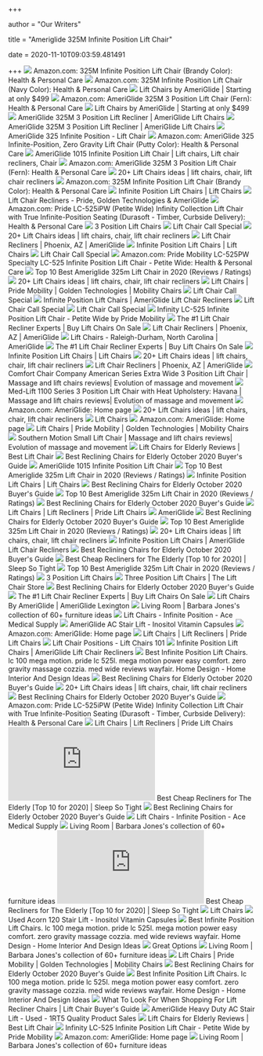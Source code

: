 +++
        
author = "Our Writers"
        
title = "Ameriglide 325M Infinite Position Lift Chair"
        
date = 2020-11-10T09:03:59.481491
        
+++
[ ![](https://images-na.ssl-images-amazon.com/images/I/71t0kiZqb6L._AC_SL1500_.jpg)](https://images-na.ssl-images-amazon.com/images/I/71t0kiZqb6L._AC_SL1500_.jpg) Amazon.com: 325M Infinite Position Lift Chair (Brandy Color): Health &  Personal Care
[ ![](https://images-na.ssl-images-amazon.com/images/I/41uPJZgRbDL._AC_.jpg)](https://images-na.ssl-images-amazon.com/images/I/41uPJZgRbDL._AC_.jpg) Amazon.com: 325M Infinite Position Lift Chair (Navy Color): Health &  Personal Care
[ ![](https://www.ameriglide.com/cache/1502734012811/resources/product/983/picture.jpg)](https://www.ameriglide.com/cache/1502734012811/resources/product/983/picture.jpg) Lift Chairs by AmeriGlide | Starting at only $499
[ ![](https://images-na.ssl-images-amazon.com/images/I/41UF6ea5IEL._AC_SY400_.jpg)](https://images-na.ssl-images-amazon.com/images/I/41UF6ea5IEL._AC_SY400_.jpg) Amazon.com: AmeriGlide 325M 3 Position Lift Chair (Fern): Health & Personal  Care
[ ![](https://www.ameriglide.com/cache/1512152908975/resources/product/531/picture.jpg)](https://www.ameriglide.com/cache/1512152908975/resources/product/531/picture.jpg) Lift Chairs by AmeriGlide | Starting at only $499
[ ![](http://www.ameriglide.com/resources/product/505/picture-thumb.jpg)](http://www.ameriglide.com/resources/product/505/picture-thumb.jpg) AmeriGlide 325M 3 Position Lift Recliner | AmeriGlide Lift Chairs
[ ![](https://www.ameriglide.com/cache/1565969029068/resources/product/505/productImage/2179.jpg)](https://www.ameriglide.com/cache/1565969029068/resources/product/505/productImage/2179.jpg) AmeriGlide 325M 3 Position Lift Recliner | AmeriGlide Lift Chairs
[ ![](https://www.ameriglide.com/cache/1502734026191/resources/product/983/productImage/1170.jpg)](https://www.ameriglide.com/cache/1502734026191/resources/product/983/productImage/1170.jpg) AmeriGlide 325 Infinite Position - Lift Chair
[ ![](https://images-na.ssl-images-amazon.com/images/I/41upHCZhxRL._AC_.jpg)](https://images-na.ssl-images-amazon.com/images/I/41upHCZhxRL._AC_.jpg) Amazon.com: AmeriGlide 325 Infinite-Position, Zero Gravity Lift Chair  (Putty Color): Health & Personal Care
[ ![](https://i.pinimg.com/originals/9e/f6/67/9ef667ed851f9582522f4172df0ea378.jpg)](https://i.pinimg.com/originals/9e/f6/67/9ef667ed851f9582522f4172df0ea378.jpg) AmeriGlide 1015 Infinite Position Lift Chair | Lift chairs, Lift chair  recliners, Chair
[ ![](https://m.media-amazon.com/images/I/31GqN0-04eL._AA300_.jpg)](https://m.media-amazon.com/images/I/31GqN0-04eL._AA300_.jpg) Amazon.com: AmeriGlide 325M 3 Position Lift Chair (Fern): Health & Personal  Care
[ ![](https://i.pinimg.com/236x/d9/ba/13/d9ba1387299043109fb10e81c7bab093--chair-price-infinite.jpg)](https://i.pinimg.com/236x/d9/ba/13/d9ba1387299043109fb10e81c7bab093--chair-price-infinite.jpg) 20+ Lift Chairs ideas | lift chairs, chair, lift chair recliners
[ ![](https://images-na.ssl-images-amazon.com/images/I/41nWrw73GsL._AC_.jpg)](https://images-na.ssl-images-amazon.com/images/I/41nWrw73GsL._AC_.jpg) Amazon.com: 325M Infinite Position Lift Chair (Brandy Color): Health &  Personal Care
[ ![](https://www.medical-supplies-4-less.com/cache/1508863282135/resources/product/23466/picture-thumb.jpg)](https://www.medical-supplies-4-less.com/cache/1508863282135/resources/product/23466/picture-thumb.jpg) Infinite Position Lift Chairs | Lift Chairs
[ ![](https://www.mobility-superstore.com/cache/1463070180441/images/lift-chairs/lift-chair-lifestyle.jpg)](https://www.mobility-superstore.com/cache/1463070180441/images/lift-chairs/lift-chair-lifestyle.jpg) Lift Chair Recliners - Pride, Golden Technologies & AmeriGlide
[ ![](https://images-na.ssl-images-amazon.com/images/I/61Yp7O10gyL._AC_SY606_.jpg)](https://images-na.ssl-images-amazon.com/images/I/61Yp7O10gyL._AC_SY606_.jpg) Amazon.com: Pride LC-525iPW (Petite Wide) Infinity Collection Lift Chair  with True Infinite-Position Seating (Durasoft - Timber, Curbside Delivery):  Health & Personal Care
[ ![](https://www.lift-chairs-4-less.com/cache/1601493399021/resources/product/225/picture-thumb.jpg)](https://www.lift-chairs-4-less.com/cache/1601493399021/resources/product/225/picture-thumb.jpg) 3 Position Lift Chairs
[ ![](https://www.ameriglide-phoenix-az.com/cache/1493226729515/resources/product/1135/picture.jpg)](https://www.ameriglide-phoenix-az.com/cache/1493226729515/resources/product/1135/picture.jpg) Lift Chair Call Special
[ ![](https://i.pinimg.com/236x/12/dc/04/12dc0471d4873a062339cfba2b287b34--lift-pr.jpg)](https://i.pinimg.com/236x/12/dc/04/12dc0471d4873a062339cfba2b287b34--lift-pr.jpg) 20+ Lift Chairs ideas | lift chairs, chair, lift chair recliners
[ ![](https://www.ameriglide-phoenix-az.com/cache/1492028103798/resources/product/1127/picture-thumb.jpg)](https://www.ameriglide-phoenix-az.com/cache/1492028103798/resources/product/1127/picture-thumb.jpg) Lift Chair Recliners | Phoenix, AZ | AmeriGlide
[ ![](https://www.medical-supplies-4-less.com/cache/1485875194061/resources/product/23355/picture-thumb.jpg)](https://www.medical-supplies-4-less.com/cache/1485875194061/resources/product/23355/picture-thumb.jpg) Infinite Position Lift Chairs | Lift Chairs
[ ![](https://www.ameriglide-toronto-aurora.ca/cache/1556730537202/resources/product/1454/picture.jpg)](https://www.ameriglide-toronto-aurora.ca/cache/1556730537202/resources/product/1454/picture.jpg) Lift Chair Call Special
[ ![](https://images-na.ssl-images-amazon.com/images/I/41spk13YQZL._AC_UL600_SR600,600_.jpg)](https://images-na.ssl-images-amazon.com/images/I/41spk13YQZL._AC_UL600_SR600,600_.jpg) Amazon.com: Pride Mobility LC-525PW Specialty LC-525 Infinite Position Lift  Chair - Petite Wide: Health & Personal Care
[ ![](https://m.media-amazon.com/images/I/41JbbaDO-zL._AC_UL320_ML3_.jpg)](https://m.media-amazon.com/images/I/41JbbaDO-zL._AC_UL320_ML3_.jpg) Top 10 Best Ameriglide 325m Lift Chair in 2020 (Reviews / Ratings)
[ ![](https://i.pinimg.com/236x/73/aa/cb/73aacb47c91e880d0a4a6933695ccee3--lift-foot-rest.jpg)](https://i.pinimg.com/236x/73/aa/cb/73aacb47c91e880d0a4a6933695ccee3--lift-foot-rest.jpg) 20+ Lift Chairs ideas | lift chairs, chair, lift chair recliners
[ ![](https://www.4-medical-supplies.com/cache/1463071445311/resources/smartPage/86/picture-thumb.jpg)](https://www.4-medical-supplies.com/cache/1463071445311/resources/smartPage/86/picture-thumb.jpg) Lift Chairs | Pride Mobility | Golden Technologies | Mobility Chairs
[ ![](https://www.ameriglide-toronto-aurora.ca/cache/1601493317379/resources/product/1455/picture.jpg)](https://www.ameriglide-toronto-aurora.ca/cache/1601493317379/resources/product/1455/picture.jpg) Lift Chair Call Special
[ ![](https://www.ameriglide.com/cache/1562003621076/resources/product/1978/picture.png)](https://www.ameriglide.com/cache/1562003621076/resources/product/1978/picture.png) Infinite Position Lift Chairs | AmeriGlide Lift Chair Recliners
[ ![](https://www.ameriglide-phoenix-az.com/cache/1497034852794/resources/product/1133/picture.jpg)](https://www.ameriglide-phoenix-az.com/cache/1497034852794/resources/product/1133/picture.jpg) Lift Chair Call Special
[ ![](https://www.ameriglide-toronto-aurora.ca/cache/1601493200787/resources/product/1447/picture.jpg)](https://www.ameriglide-toronto-aurora.ca/cache/1601493200787/resources/product/1447/picture.jpg) Lift Chair Call Special
[ ![](https://media.nextopia.net/589b0494ef9f6dd2f1871751a51b9f8c/3ee97cc0337c6ddb862d721c46683fb9.png?wm=0&h=200&w=200&bg=t&src=https%3A%2F%2Fwww.cascadehealthcaresolutions.com%2Fv%2Fvspfiles%2Fphotos%2FLC-525M-2T.jpg)](https://media.nextopia.net/589b0494ef9f6dd2f1871751a51b9f8c/3ee97cc0337c6ddb862d721c46683fb9.png?wm=0&h=200&w=200&bg=t&src=https%3A%2F%2Fwww.cascadehealthcaresolutions.com%2Fv%2Fvspfiles%2Fphotos%2FLC-525M-2T.jpg) Infinity LC-525 Infinite Position Lift Chair - Petite Wide by Pride Mobility
[ ![](https://www.usmedicalsupplies.com/cache/1562350188066/images/lc/positions/two-position.jpg)](https://www.usmedicalsupplies.com/cache/1562350188066/images/lc/positions/two-position.jpg) The #1 Lift Chair Recliner Experts | Buy Lift Chairs On Sale
[ ![](https://www.ameriglide-phoenix-az.com/cache/1494884847560/images2/store-lift-chairs.jpg)](https://www.ameriglide-phoenix-az.com/cache/1494884847560/images2/store-lift-chairs.jpg) Lift Chair Recliners | Phoenix, AZ | AmeriGlide
[ ![](https://www.ameriglide-raleigh-nc.com/cache/1601493517553/resources/product/1557/picture-thumb.jpg)](https://www.ameriglide-raleigh-nc.com/cache/1601493517553/resources/product/1557/picture-thumb.jpg) Lift Chairs - Raleigh-Durham, North Carolina | AmeriGlide
[ ![](https://www.usmedicalsupplies.com/cache/1562350188066/images/lc/positions/infinite-position.jpg)](https://www.usmedicalsupplies.com/cache/1562350188066/images/lc/positions/infinite-position.jpg) The #1 Lift Chair Recliner Experts | Buy Lift Chairs On Sale
[ ![](https://www.medical-supplies-4-less.com/cache/1508858855961/resources/product/23467/picture-thumb.jpg)](https://www.medical-supplies-4-less.com/cache/1508858855961/resources/product/23467/picture-thumb.jpg) Infinite Position Lift Chairs | Lift Chairs
[ ![](https://i.pinimg.com/236x/fe/a4/64/fea46498be996d9f3d0043c1f2c2a326--chair-price-lift.jpg)](https://i.pinimg.com/236x/fe/a4/64/fea46498be996d9f3d0043c1f2c2a326--chair-price-lift.jpg) 20+ Lift Chairs ideas | lift chairs, chair, lift chair recliners
[ ![](https://www.ameriglide-phoenix-az.com/cache/1492024610938/resources/product/1124/picture-thumb.jpg)](https://www.ameriglide-phoenix-az.com/cache/1492024610938/resources/product/1124/picture-thumb.jpg) Lift Chair Recliners | Phoenix, AZ | AmeriGlide
[ ![](https://www.artformstudio.com/wp-content/uploads/2017/06/American-Series-Extra-Wide-3-Position-Lift-Chair.jpg)](https://www.artformstudio.com/wp-content/uploads/2017/06/American-Series-Extra-Wide-3-Position-Lift-Chair.jpg) Comfort Chair Company American Series Extra Wide 3 Position Lift Chair |  Massage and lift chairs reviews| Evolution of massage and movement
[ ![](https://www.artformstudio.com/wp-content/uploads/2017/06/1100-Series-3-Position-Lift-Chair-with-Heat-Upholstery-Havana.jpg)](https://www.artformstudio.com/wp-content/uploads/2017/06/1100-Series-3-Position-Lift-Chair-with-Heat-Upholstery-Havana.jpg) Med-Lift 1100 Series 3 Position Lift Chair with Heat Upholstery: Havana |  Massage and lift chairs reviews| Evolution of massage and movement
[ ![](https://m.media-amazon.com/images/I/41SFfg23kCL._AC_SX352_SY330_.jpg)](https://m.media-amazon.com/images/I/41SFfg23kCL._AC_SX352_SY330_.jpg) Amazon.com: AmeriGlide: Home page
[ ![](https://i.pinimg.com/236x/f2/b4/7f/f2b47fa7384ff65a1bdc6e4a2841efac.jpg)](https://i.pinimg.com/236x/f2/b4/7f/f2b47fa7384ff65a1bdc6e4a2841efac.jpg) 20+ Lift Chairs ideas | lift chairs, chair, lift chair recliners
[ ![](https://www.universal-accessibility.com/cache/1579551388659/images/lc/lc-lifestyle.jpg)](https://www.universal-accessibility.com/cache/1579551388659/images/lc/lc-lifestyle.jpg) Lift Chairs
[ ![](https://m.media-amazon.com/images/I/41flACWvVuL._AC_SX352_SY330_.jpg)](https://m.media-amazon.com/images/I/41flACWvVuL._AC_SX352_SY330_.jpg) Amazon.com: AmeriGlide: Home page
[ ![](https://www.4-medical-supplies.com/cache/1463071439721/resources/smartPage/113/picture-thumb.jpg)](https://www.4-medical-supplies.com/cache/1463071439721/resources/smartPage/113/picture-thumb.jpg) Lift Chairs | Pride Mobility | Golden Technologies | Mobility Chairs
[ ![](http://www.artformstudio.com/wp-content/uploads/2017/06/Small-Lift-Chair-2.jpg)](http://www.artformstudio.com/wp-content/uploads/2017/06/Small-Lift-Chair-2.jpg) Southern Motion Small Lift Chair | Massage and lift chairs reviews|  Evolution of massage and movement
[ ![](https://bestliftchair.net/wp-content/uploads/Perry-Ellis.jpg)](https://bestliftchair.net/wp-content/uploads/Perry-Ellis.jpg) Lift Chairs for Elderly Reviews | Best Lift Chair
[ ![](https://i0.wp.com/www.hod9.com/wp-content/uploads/2020/05/irene-recliner-chair-for-elderly.jpg?resize=398%2C398&ssl=1)](https://i0.wp.com/www.hod9.com/wp-content/uploads/2020/05/irene-recliner-chair-for-elderly.jpg?resize=398%2C398&ssl=1) Best Reclining Chairs for Elderly October 2020 Buyer's Guide
[ ![](https://www.ameriglide.com/cache/1603378834592/images/AMG-logo.png)](https://www.ameriglide.com/cache/1603378834592/images/AMG-logo.png) AmeriGlide 1015 Infinite Position Lift Chair
[ ![](https://m.media-amazon.com/images/I/81Fn3IQ00LL._AC_UL320_ML3_.jpg)](https://m.media-amazon.com/images/I/81Fn3IQ00LL._AC_UL320_ML3_.jpg) Top 10 Best Ameriglide 325m Lift Chair in 2020 (Reviews / Ratings)
[ ![](https://www.medical-supplies-4-less.com/cache/1582822223826/resources/product/23805/picture-thumb.jpg)](https://www.medical-supplies-4-less.com/cache/1582822223826/resources/product/23805/picture-thumb.jpg) Infinite Position Lift Chairs | Lift Chairs
[ ![](https://i1.wp.com/www.hod9.com/wp-content/uploads/2020/05/irene-house-side-pocket-recliner.jpg?resize=694%2C694&ssl=1)](https://i1.wp.com/www.hod9.com/wp-content/uploads/2020/05/irene-house-side-pocket-recliner.jpg?resize=694%2C694&ssl=1) Best Reclining Chairs for Elderly October 2020 Buyer's Guide
[ ![](https://m.media-amazon.com/images/I/81sBrj+6awL._AC_UL320_ML3_.jpg)](https://m.media-amazon.com/images/I/81sBrj+6awL._AC_UL320_ML3_.jpg) Top 10 Best Ameriglide 325m Lift Chair in 2020 (Reviews / Ratings)
[ ![](https://i2.wp.com/www.hod9.com/wp-content/uploads/2020/05/recliner-chair-with-dual-motor.jpg?resize=735%2C744&ssl=1)](https://i2.wp.com/www.hod9.com/wp-content/uploads/2020/05/recliner-chair-with-dual-motor.jpg?resize=735%2C744&ssl=1) Best Reclining Chairs for Elderly October 2020 Buyer's Guide
[ ![](https://www.a1-medical-supplies.net/cache/1410874782000/resources/product/4/picture-thumb.jpg)](https://www.a1-medical-supplies.net/cache/1410874782000/resources/product/4/picture-thumb.jpg) Lift Chairs | Lift Recliners | Pride Lift Chairs
[ ![](x-raw-image:///1958c2cf5f0875fd2f417114353dbc8f06b8439e6278fbcd05b91e39624af01e)](x-raw-image:///1958c2cf5f0875fd2f417114353dbc8f06b8439e6278fbcd05b91e39624af01e) AmeriGlide
[ ![](https://i2.wp.com/www.hod9.com/wp-content/uploads/2020/05/canmov-recliner-chair.jpg?resize=350%2C350&ssl=1)](https://i2.wp.com/www.hod9.com/wp-content/uploads/2020/05/canmov-recliner-chair.jpg?resize=350%2C350&ssl=1) Best Reclining Chairs for Elderly October 2020 Buyer's Guide
[ ![](https://m.media-amazon.com/images/I/71PDUc3FjcL._AC_UL320_ML3_.jpg)](https://m.media-amazon.com/images/I/71PDUc3FjcL._AC_UL320_ML3_.jpg) Top 10 Best Ameriglide 325m Lift Chair in 2020 (Reviews / Ratings)
[ ![](https://i.pinimg.com/236x/96/75/d8/9675d83c3ae91caed24cd6dbe9ee8022.jpg)](https://i.pinimg.com/236x/96/75/d8/9675d83c3ae91caed24cd6dbe9ee8022.jpg) 20+ Lift Chairs ideas | lift chairs, chair, lift chair recliners
[ ![](https://www.ameriglide.com/cache/1334244142000/resources/product/1914/picture.jpg)](https://www.ameriglide.com/cache/1334244142000/resources/product/1914/picture.jpg) Infinite Position Lift Chairs | AmeriGlide Lift Chair Recliners
[ ![](https://i0.wp.com/www.hod9.com/wp-content/uploads/2020/05/dorel-living-room-recliner.jpeg?resize=810%2C810&ssl=1)](https://i0.wp.com/www.hod9.com/wp-content/uploads/2020/05/dorel-living-room-recliner.jpeg?resize=810%2C810&ssl=1) Best Reclining Chairs for Elderly October 2020 Buyer's Guide
[ ![](https://sleepsotight.com/wp-content/uploads/2019/10/51GMdts7LnL.jpg)](https://sleepsotight.com/wp-content/uploads/2019/10/51GMdts7LnL.jpg) Best Cheap Recliners for The Elderly [Top 10 for 2020] | Sleep So Tight
[ ![](https://m.media-amazon.com/images/I/818zf1uFGUL._AC_UL320_ML3_.jpg)](https://m.media-amazon.com/images/I/818zf1uFGUL._AC_UL320_ML3_.jpg) Top 10 Best Ameriglide 325m Lift Chair in 2020 (Reviews / Ratings)
[ ![](https://www.lift-chairs-4-less.com/cache/1260483789000/resources/product/226/picture-thumb.jpg)](https://www.lift-chairs-4-less.com/cache/1260483789000/resources/product/226/picture-thumb.jpg) 3 Position Lift Chairs
[ ![](https://www.lift-chair-store.com/cache/1324671982000/resources/product/865/picture-thumb.jpg)](https://www.lift-chair-store.com/cache/1324671982000/resources/product/865/picture-thumb.jpg) Three Position Lift Chairs | The Lift Chair Store
[ ![](https://i0.wp.com/www.hod9.com/wp-content/uploads/2020/05/reclining-chair-for-elderly.jpg?fit=266%2C200&ssl=1)](https://i0.wp.com/www.hod9.com/wp-content/uploads/2020/05/reclining-chair-for-elderly.jpg?fit=266%2C200&ssl=1) Best Reclining Chairs for Elderly October 2020 Buyer's Guide
[ ![](https://www.usmedicalsupplies.com/cache/1562350188066/images/lc/positions/zero-gravity.jpg)](https://www.usmedicalsupplies.com/cache/1562350188066/images/lc/positions/zero-gravity.jpg) The #1 Lift Chair Recliner Experts | Buy Lift Chairs On Sale
[ ![](https://www.ameriglide-lexington-ky.com/cache/1554748109723/images/logos/ag-logo-slim.gif)](https://www.ameriglide-lexington-ky.com/cache/1554748109723/images/logos/ag-logo-slim.gif) Lift Chairs By AmeriGlide | AmeriGlide Lexington
[ ![](https://i.pinimg.com/474x/c2/d1/e5/c2d1e52c081d0d55b4b7c15cb11034b6.jpg)](https://i.pinimg.com/474x/c2/d1/e5/c2d1e52c081d0d55b4b7c15cb11034b6.jpg) Living Room | Barbara Jones's collection of 60+ furniture ideas
[ ![](https://cdn11.bigcommerce.com/s-w0ed6j/images/stencil/500x659/products/220/1090/Shiitake__98211.1595519980.jpg?c=2)](https://cdn11.bigcommerce.com/s-w0ed6j/images/stencil/500x659/products/220/1090/Shiitake__98211.1595519980.jpg?c=2) Lift Chairs - Infinite Position - Ace Medical Supply
[ ![](http://www.4-medical-supplies.com/resources/product/709/picture.jpg)](http://www.4-medical-supplies.com/resources/product/709/picture.jpg) AmeriGlide AC Stair Lift - Inositol Vitamin Capsules
[ ![](https://m.media-amazon.com/images/S/abs-image-upload-na/c/AmazonStores/ATVPDKIKX0DER/1c9bdc7287580ff60e45a915e9880cf1.w400.h400.png)](https://m.media-amazon.com/images/S/abs-image-upload-na/c/AmazonStores/ATVPDKIKX0DER/1c9bdc7287580ff60e45a915e9880cf1.w400.h400.png) Amazon.com: AmeriGlide: Home page
[ ![](https://www.a1-medical-supplies.net/cache/1542214682689/resources/product/2169/picture-thumb.jpg)](https://www.a1-medical-supplies.net/cache/1542214682689/resources/product/2169/picture-thumb.jpg) Lift Chairs | Lift Recliners | Pride Lift Chairs
[ ![](https://www.lc101.net/cache/1463067935261/images/two-positions.gif)](https://www.lc101.net/cache/1463067935261/images/two-positions.gif) Lift Chair Positions - Lift Chairs 101
[ ![](https://www.ameriglide.com/cache/1601493601855/resources/product/2257/picture.jpg)](https://www.ameriglide.com/cache/1601493601855/resources/product/2257/picture.jpg) Infinite Position Lift Chairs | AmeriGlide Lift Chair Recliners
[ ![](https://i2.wp.com/secure.img2.wfrcdn.com/lf/49/hash/5930/8307983/1/Med-Lift-Wide-Infinite-Position-Lift-Chair-5500-Wide.jpg)](https://i2.wp.com/secure.img2.wfrcdn.com/lf/49/hash/5930/8307983/1/Med-Lift-Wide-Infinite-Position-Lift-Chair-5500-Wide.jpg) Best Infinite Position Lift Chairs. lc 100 mega motion. pride lc 525l. mega  motion power easy comfort. zero gravity massage cozzia. med wide reviews  wayfair. Home Design - Home Interior And Design Ideas
[ ![](https://i1.wp.com/www.hod9.com/wp-content/uploads/2020/05/anj-home-recliner-for-elderly.jpg?resize=289%2C289&ssl=1)](https://i1.wp.com/www.hod9.com/wp-content/uploads/2020/05/anj-home-recliner-for-elderly.jpg?resize=289%2C289&ssl=1) Best Reclining Chairs for Elderly October 2020 Buyer's Guide
[ ![](https://i.pinimg.com/236x/7f/b5/95/7fb595295a193c685b242405cab7d9e9.jpg)](https://i.pinimg.com/236x/7f/b5/95/7fb595295a193c685b242405cab7d9e9.jpg) 20+ Lift Chairs ideas | lift chairs, chair, lift chair recliners
[ ![](https://i2.wp.com/www.hod9.com/wp-content/uploads/2020/05/best-recliner-chair-foot-rest-open.jpg?resize=355%2C289&ssl=1)](https://i2.wp.com/www.hod9.com/wp-content/uploads/2020/05/best-recliner-chair-foot-rest-open.jpg?resize=355%2C289&ssl=1) Best Reclining Chairs for Elderly October 2020 Buyer's Guide
[ ![](https://images-na.ssl-images-amazon.com/images/I/61Cx56WR1AL._AC_SL1050_.jpg)](https://images-na.ssl-images-amazon.com/images/I/61Cx56WR1AL._AC_SL1050_.jpg) Amazon.com: Pride LC-525iPW (Petite Wide) Infinity Collection Lift Chair  with True Infinite-Position Seating (Durasoft - Timber, Curbside Delivery):  Health & Personal Care
[ ![](https://www.a1-medical-supplies.net/cache/1463162440920/resources/smartPage/8/picture-thumb.gif)](https://www.a1-medical-supplies.net/cache/1463162440920/resources/smartPage/8/picture-thumb.gif) Lift Chairs | Lift Recliners | Pride Lift Chairs
[ ![](https://sleepsotight.com/wp-content/plugins/aawp/public/image.php?url=aHR0cHM6Ly9tLm1lZGlhLWFtYXpvbi5jb20vaW1hZ2VzL0kvNDE2QjVjRFlWT0wuanBn)](https://sleepsotight.com/wp-content/plugins/aawp/public/image.php?url=aHR0cHM6Ly9tLm1lZGlhLWFtYXpvbi5jb20vaW1hZ2VzL0kvNDE2QjVjRFlWT0wuanBn) Best Cheap Recliners for The Elderly [Top 10 for 2020] | Sleep So Tight
[ ![](https://i2.wp.com/www.hod9.com/wp-content/uploads/2020/05/Esright-Massage-Recliner-Chair-1.jpg?resize=415%2C415&ssl=1)](https://i2.wp.com/www.hod9.com/wp-content/uploads/2020/05/Esright-Massage-Recliner-Chair-1.jpg?resize=415%2C415&ssl=1) Best Reclining Chairs for Elderly October 2020 Buyer's Guide
[ ![](https://cdn11.bigcommerce.com/s-w0ed6j/images/stencil/500x659/products/193/1080/Anchor__88647.1595444685.jpg?c=2)](https://cdn11.bigcommerce.com/s-w0ed6j/images/stencil/500x659/products/193/1080/Anchor__88647.1595444685.jpg?c=2) Lift Chairs - Infinite Position - Ace Medical Supply
[ ![](https://i.pinimg.com/474x/4a/24/9f/4a249f6ea68e23bb28e59d509cb4b75e.jpg)](https://i.pinimg.com/474x/4a/24/9f/4a249f6ea68e23bb28e59d509cb4b75e.jpg) Living Room | Barbara Jones's collection of 60+ furniture ideas
[ ![](https://sleepsotight.com/wp-content/plugins/aawp/public/image.php?url=aHR0cHM6Ly9tLm1lZGlhLWFtYXpvbi5jb20vaW1hZ2VzL0kvNDEwelFzRm5jcEwuanBn)](https://sleepsotight.com/wp-content/plugins/aawp/public/image.php?url=aHR0cHM6Ly9tLm1lZGlhLWFtYXpvbi5jb20vaW1hZ2VzL0kvNDEwelFzRm5jcEwuanBn) Best Cheap Recliners for The Elderly [Top 10 for 2020] | Sleep So Tight
[ ![](https://www.universal-accessibility.com/cache/1579551388659/images/lc/ua-lc-landing-header.jpg)](https://www.universal-accessibility.com/cache/1579551388659/images/lc/ua-lc-landing-header.jpg) Lift Chairs
[ ![](http://www.4-medical-supplies.com/resources/product/706/picture.jpg)](http://www.4-medical-supplies.com/resources/product/706/picture.jpg) Used Acorn 120 Stair Lift - Inositol Vitamin Capsules
[ ![](https://i2.wp.com/www.spinlife.com/images/alternate/111843_1_12.jpeg)](https://i2.wp.com/www.spinlife.com/images/alternate/111843_1_12.jpeg) Best Infinite Position Lift Chairs. lc 100 mega motion. pride lc 525l. mega  motion power easy comfort. zero gravity massage cozzia. med wide reviews  wayfair. Home Design - Home Interior And Design Ideas
[ ![](http://greatoptions.org/assets/chair_lift.jpg)](http://greatoptions.org/assets/chair_lift.jpg) Great Options
[ ![](https://i.pinimg.com/200x150/0d/ed/74/0ded74bccb7785a62c510d18f3e18859.jpg)](https://i.pinimg.com/200x150/0d/ed/74/0ded74bccb7785a62c510d18f3e18859.jpg) Living Room | Barbara Jones's collection of 60+ furniture ideas
[ ![](https://www.4-medical-supplies.com/cache/1463071439491/resources/smartPage/109/picture-thumb.jpg)](https://www.4-medical-supplies.com/cache/1463071439491/resources/smartPage/109/picture-thumb.jpg) Lift Chairs | Pride Mobility | Golden Technologies | Mobility Chairs
[ ![](https://i2.wp.com/www.hod9.com/wp-content/uploads/2020/05/Esright-recliner-chair-position.jpg?resize=465%2C333&ssl=1)](https://i2.wp.com/www.hod9.com/wp-content/uploads/2020/05/Esright-recliner-chair-position.jpg?resize=465%2C333&ssl=1) Best Reclining Chairs for Elderly October 2020 Buyer's Guide
[ ![](https://i2.wp.com/www.lift-chairs-4-less.com/cache/1320876662000/resources/product/520/productImage/148.jpg)](https://i2.wp.com/www.lift-chairs-4-less.com/cache/1320876662000/resources/product/520/productImage/148.jpg) Best Infinite Position Lift Chairs. lc 100 mega motion. pride lc 525l. mega  motion power easy comfort. zero gravity massage cozzia. med wide reviews  wayfair. Home Design - Home Interior And Design Ideas
[ ![](https://www.usmedicalsupplies.com/cache/1601493490883/resources/product/30746/picture-thumb.jpg)](https://www.usmedicalsupplies.com/cache/1601493490883/resources/product/30746/picture-thumb.jpg) What To Look For When Shopping For Lift Recliner Chairs | Lift Chair  Buyer's Guide
[ ![](https://sites.google.com/site/1rt5qualityproductsales/_/rsrc/1554946781808/config/customLogo.gif?revision=1)](https://sites.google.com/site/1rt5qualityproductsales/_/rsrc/1554946781808/config/customLogo.gif?revision=1) AmeriGlide Heavy Duty AC Stair Lift - Used - 1RT5 Quality Product Sales
[ ![](http://bestliftchair.net/wp-content/uploads/infinite-position-lift-chair-price-cost.png)](http://bestliftchair.net/wp-content/uploads/infinite-position-lift-chair-price-cost.png) Lift Chairs for Elderly Reviews | Best Lift Chair
[ ![](https://cdn3.volusion.com/laqym.xqmps/v/vspfiles/photos/PR-508L-2T.gif?v-cache=1578535164)](https://cdn3.volusion.com/laqym.xqmps/v/vspfiles/photos/PR-508L-2T.gif?v-cache=1578535164) Infinity LC-525 Infinite Position Lift Chair - Petite Wide by Pride Mobility
[ ![](https://m.media-amazon.com/images/I/511YWV8oJYL.jpg)](https://m.media-amazon.com/images/I/511YWV8oJYL.jpg) Amazon.com: AmeriGlide: Home page
[ ![](https://i.pinimg.com/474x/a3/e4/7e/a3e47ec5a667ad9957336d3877bde828.jpg)](https://i.pinimg.com/474x/a3/e4/7e/a3e47ec5a667ad9957336d3877bde828.jpg) Living Room | Barbara Jones's collection of 60+ furniture ideas
